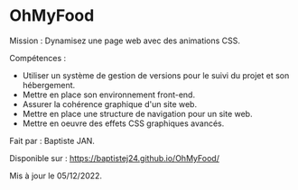 # OhMyFood

Mission : Dynamisez une page web avec des animations CSS.

Compétences : 
- Utiliser un système de gestion de versions pour le suivi du projet et son hébergement.
- Mettre en place son environnement front-end.
- Assurer la cohérence graphique d'un site web.
- Mettre en place une structure de navigation pour un site web.
- Mettre en oeuvre des effets CSS graphiques avancés.

Fait par : Baptiste JAN.

Disponible sur : https://baptistej24.github.io/OhMyFood/

Mis à jour le 05/12/2022.
